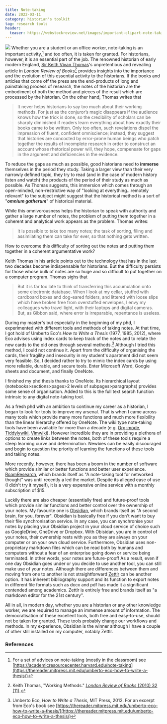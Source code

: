 ```yaml
---
title: Note-taking
date: 2022-03-11
category: historian's toolkit
tag: research tools
header:
  teaser: https://webstockreview.net/images/important-clipart-note-taking-2.png
---
```

![](https://webstockreview.net/images/important-clipart-note-taking-2.png)
Whether you are a student or an office worker, note-taking is an important activity,[^1] and too often, it is taken for granted. For historians, however, it is an essential part of the job. The renowned historian of early modern England, [Sir Keith Vivan Thomas](https://www.asc.ox.ac.uk/person/sir-keith-thomas)'s unpretentious and revealing article in *London Review of Books*[^2] provides insights into the importance and the evolution of this essential activity to the historians. If the books and articles that come off the press are the end-products of long and painstaking process of research, the notes of the historian are the embodiment of both the method and pieces of the result which are processed by the historian. On the other hand, Thomas writes that

>It never helps historians to say too much about their working methods. For just as the conjuror’s magic disappears if the audience knows how the trick is done, so the credibility of scholars can be sharply diminished if readers learn everything about how exactly their books came to be written. Only too often, such revelations dispel the impression of fluent, confident omniscience; instead, they suggest that histories are concocted by error-prone human beings who patch together the results of incomplete research in order to construct an account whose rhetorical power will, they hope, compensate for gaps in the argument and deficiencies in the evidence.

To reduce the gaps as much as possible, good historians need to **immerse** themselves in the period they study. Taking a larger view than their very narrowly defined topic, they try to read (and in the case of modern history listen and watch) the products of the period of their study as much as possible. As Thomas suggests, this immersion which comes through an open-minded, non-restrictive way of "looking at everything...remotely relevant" to the subject might suggest that the historical method is a sort of "_**omnium gatherum**_" of historical material.

While this omnivorousness helps the historian to speak with authority and gather a large number of notes, the problem of putting them together in a coherent and analytical work appears as the problem. Thomas writes:

>It is possible to take too many notes; the task of sorting, filing and assimilating them can take for ever, so that nothing gets written.

How to overcome this difficulty of sorting out the notes and putting them together in a coherent argumentative work?

Keith Thomas in his article points out to the technology that has in the last two decades become indispensable for historians. But the difficulty persists for those whose bulk of notes are so huge and so difficult to put together on a computer program. Thomas sighs that 

>But it is far too late to think of transferring this accumulation onto some electronic database. When I look at my cellar, stuffed with cardboard boxes and dog-eared folders, and littered with loose slips which have broken free from overstuffed envelopes, I envy my colleagues who travel light, with their laptops and digital cameras. But, as Gibbon said, where error is irreparable, repentance is useless.

During my master's but especially in the beginning of my phd, I experimented with different tools and methods of taking notes. At that time, I got hold of Umberto Eco's *How to Write a Thesis* (1977, 1985, 2012), where Eco advises using index cards to keep track of the notes and to relate the new cards to the old ones through several methods.[^3] Although I tried this method, I could not continue it. Apart from the difficulty of organising the cards, their fragility and insecurity in my student's apartment did not seem very feasible. So, I decided rather to try to mimic the index cards by using more reliable, durable, and secure tools. Enter Microsoft Word, Google sheets and document, and finally OneNote.

I finished my phd thesis thanks to OneNote. Its hierarchical layout (notebooks>sections>pages>2 levels of subpages>paragraphs) provides some sense of organisation. Added to this is the full text search function intrinsic to any digital note-taking tool. 

As a fresh phd with an ambition to continue my career as a historian, I began to look for tools to improve my arsenal. That is when I came across many tools which provide many more functions and much more flexibility than the linear hierarchy offered by OneNote. The wiki type note-taking tools have been available for more than a decade (e.g. [Org-mode](https://orgmode.org/), [Tiddylywiki](https://tiddlywiki.com/), [Vimwiki](https://vimwiki.github.io/)). However incredible they are in providing a plethora of options to create links between the notes, both of these tools require a steep learning curve and determination. Newbies can be easily discouraged and begin to question the priority of learning the functions of these tools and taking notes. 

More recently, however, there has been a boom in the number of software which provide similar or better functions and better user experience. [RoamResearch](https://roamresearch.com/), which brands itself as "A note-taking tool for networked thought" was until recently a led the market. Despite its alleged ease of use (I didn't try it myself), it is a very expensive online service with a monthly subscription of $15. 

Luckily there are also cheaper (essentially free) and future-proof tools which provide similar functions and better control over the ownership of your notes. My favourite one is [Obsidian](https://obsidian.md/), which brands itself as "A second brain,
for you, forever". Obsidian is basically free if you don't want to buy their file synchronisation service. In any case, you can synchronise your notes by placing your Obsidian project in your cloud service of choice such as GoogleDrive, OneDrive or Dropbox. With Obisidan, you are in control of your notes, their ownership rests with you as they are always on your computer or on your own cloud service. Furthermore, Obsidian uses non-proprietary markdown files which can be read both by humans and computers without a fear of an enterprise going down or service being terminated. In other words, your notes are future-proof! As a result, even if one day Obsidian goes under or you decide to use another tool, you can still make use of your notes. Although there are differences between them and moving from one to another is not straightforward [Zettlr](https://zettlr.com/) can be another option. It has inherent bibliography support and its function to export notes in different file formats such as docx and pdf has made it a significant contended among academics. Zettlr is entirely free and brands itself as "a markdown editor for the 21st century".

All in all, in modern day, whether you are a historian or any other knowledge worker, we are required to manage an immense amount of information. The democratisation of these excellent tools, both free and easy-to-use, should not be taken for granted. These tools probably change our workflows and methods. In my experience, Obsidian is the winner although I have a couple of other still installed on my computer, notably Zettlr.






### **References**
[^1]: For a set of advices on note-taking (mostly in the classroom) see [https://academicresourcecenter.harvard.edu/note-taking](https://thereader.mitpress.mit.edu/umberto-eco-how-to-write-a-thesis/)

[^2]: Keith Thomas, "Working Methods." [*London Review of Books* (2010) 32 (11)](https://www.lrb.co.uk/the-paper/v32/n11/keith-thomas/diary). 

[^3]: Umberto Eco, *How to Write a Thesis*, MIT Press, 2012. For an excerpt from Eco's book see [https://thereader.mitpress.mit.edu/umberto-eco-how-to-write-a-thesis/](https://thereader.mitpress.mit.edu/umberto-eco-how-to-write-a-thesis/)




